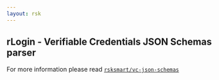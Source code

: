 ```yaml
---
layout: rsk
---
```


## rLogin - Verifiable Credentials JSON Schemas parser

For more information please read [`rsksmart/vc-json-schemas`](https://github.com/rsksmart/vc-json-schemas-parser)
